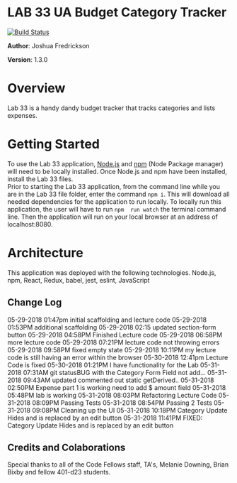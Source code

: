 
# LAB 33  UA Budget Category Tracker
[![Build Status](https://travis-ci.org/Joshua-Fredrickson/31-34-budget-tracker-app.svg?branch=master)](https://travis-ci.org/Joshua-Fredrickson/31-34-budget-tracker-app)


**Author**: Joshua Fredrickson

**Version**: 1.3.0 

# Overview

Lab 33 is a handy dandy budget tracker that tracks categories and lists expenses.


# Getting Started

To use the Lab 33 application, [Node.js](https://nodejs.org/en/) and [npm](https://www.npmjs.com/) 
(Node Package manager) will need to be locally installed.  Once Node.js and npm have been 
installed, install the Lab 33 files.  
 Prior to starting the Lab 33 application, from the command line while you are in the Lab 33 file 
 folder, enter the command `npm i`.  This will download all needed dependencies for the 
 application to run locally.  To locally run this application, the user will have to run `npm 
 run watch` the terminal command line.  Then the application will run on your local browser at an
 address of localhost:8080.   


# Architecture

This application was deployed with the following technologies.
Node.js, npm, React, Redux, babel, jest, eslint, JavaScript


## Change Log
05-29-2018 01:47pm initial scaffolding and lecture code
05-29-2018 01:53PM additional scaffolding
05-29-2018 02:15 updated section-form button
05-29-2018 04:58PM Finished Lecture code
05-29-2018 06:58PM more lecture code
05-29-2018 07:21PM lecture code not throwing errors
05-29-2018 09:58PM fixed empty state
05-29-2018 10:11PM my lecture code is still having an error within the browser
05-30-2018 12:41pm Lecture Code is fixed
05-30-2018 01:21PM I have functionality for the Lab
05-31-2018 07:31AM git statusBUG with the Category Form Field not add…
05-31-2018 09:43AM updated commented out static getDerived..
05-31-2018 02:50PM Expense part 1 is working need to add $ amount field
05-31-2018 05:48PM lab is working
05-31-2018 08:03PM Refactoring Lecture Code
05-31-2018 08:09PM Passing Tests
05-31-2018 08:54PM Passing 2 Tests
05-31-2018 09:08PM Cleaning up the UI
05-31-2018 10:18PM Category Update Hides and is replaced by an edit button
05-31-2018 11:41PM FIXED: Category Update Hides and is replaced by an edit button



## Credits and Colaborations
Special thanks to all of the Code Fellows staff, TA's, Melanie Downing, Brian Bixby and fellow 
401-d23 students.
